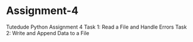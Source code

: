 # Assignment-4
Tutedude Python Assignment 4 
Task 1: Read a File and Handle Errors 
Task 2: Write and Append Data to a File
